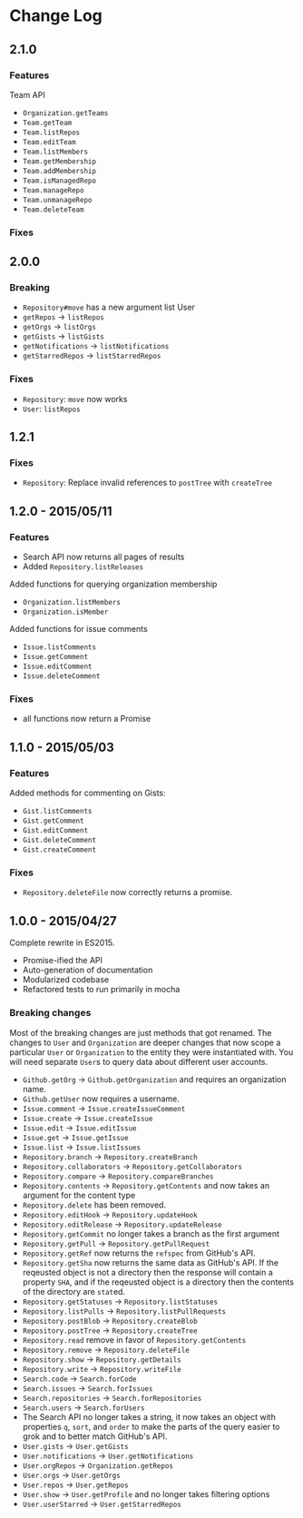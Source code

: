 # Change Log

## 2.1.0
### Features
Team API
* `Organization.getTeams`
* `Team.getTeam`
* `Team.listRepos`
* `Team.editTeam`
* `Team.listMembers`
* `Team.getMembership`
* `Team.addMembership`
* `Team.isManagedRepo`
* `Team.manageRepo`
* `Team.unmanageRepo`
* `Team.deleteTeam`

### Fixes

## 2.0.0
### Breaking
* `Repository#move` has a new argument list
User
* `getRepos` → `listRepos`
* `getOrgs` → `listOrgs`
* `getGists` → `listGists`
* `getNotifications` → `listNotifications`
* `getStarredRepos` → `listStarredRepos`

### Fixes
* `Repository`: `move` now works
* `User`: `listRepos`

## 1.2.1
### Fixes
* `Repository`: Replace invalid references to `postTree` with `createTree`

## 1.2.0 - 2015/05/11
### Features
* Search API now returns all pages of results
* Added `Repository.listReleases`

Added functions for querying organization membership
* `Organization.listMembers`
* `Organization.isMember`

Added functions for issue comments
* `Issue.listComments`
* `Issue.getComment`
* `Issue.editComment`
* `Issue.deleteComment`

### Fixes
* all functions now return a Promise

## 1.1.0 - 2015/05/03
### Features
Added methods for commenting on Gists:
* `Gist.listComments`
* `Gist.getComment`
* `Gist.editComment`
* `Gist.deleteComment`
* `Gist.createComment`

### Fixes
* `Repository.deleteFile` now correctly returns a promise.

## 1.0.0 - 2015/04/27
Complete rewrite in ES2015.

* Promise-ified the API
* Auto-generation of documentation
* Modularized codebase
* Refactored tests to run primarily in mocha

### Breaking changes
Most of the breaking changes are just methods that got renamed. The changes to `User` and `Organization` are deeper
changes that now scope a particular `User` or `Organization` to the entity they were instantiated with. You will need
separate `User`s to query data about different user accounts.

* `Github.getOrg` → `Github.getOrganization` and requires an organization name.
* `Github.getUser` now requires a username.
* `Issue.comment` → `Issue.createIssueComment`
* `Issue.create` → `Issue.createIssue`
* `Issue.edit` → `Issue.editIssue`
* `Issue.get` → `Issue.getIssue`
* `Issue.list` → `Issue.listIssues`
* `Repository.branch` → `Repository.createBranch`
* `Repository.collaborators` → `Repository.getCollaborators`
* `Repository.compare` → `Repository.compareBranches`
* `Repository.contents` → `Repository.getContents` and now takes an argument for the content type
* `Repository.delete` has been removed.
* `Repository.editHook` → `Repository.updateHook`
* `Repository.editRelease` → `Repository.updateRelease`
* `Repository.getCommit` no longer takes a branch as the first argument
* `Repository.getPull` → `Repository.getPullRequest`
* `Repository.getRef` now returns the `refspec` from GitHub's API.
* `Repository.getSha` now returns the same data as GitHub's API. If the reqeusted object is not a directory then the
   response will contain a property `SHA`, and if the reqeusted object is a directory then the contents of the directory
   are `stat`ed.
* `Repository.getStatuses` → `Repository.listStatuses`
* `Repository.listPulls` → `Repository.listPullRequests`
* `Repository.postBlob` → `Repository.createBlob`
* `Repository.postTree` → `Repository.createTree`
* `Repository.read` remove in favor of `Repository.getContents`
* `Repository.remove` → `Repository.deleteFile`
* `Repository.show` → `Repository.getDetails`
* `Repository.write` → `Repository.writeFile`
* `Search.code` → `Search.forCode`
* `Search.issues` → `Search.forIssues`
* `Search.repositories` → `Search.forRepositories`
* `Search.users` → `Search.forUsers`
* The Search API no longer takes a string, it now takes an object with properties `q`, `sort`, and `order` to make the
   parts of the query easier to grok and to better match GitHub's API.
* `User.gists` → `User.getGists`
* `User.notifications` → `User.getNotifications`
* `User.orgRepos` → `Organization.getRepos`
* `User.orgs` → `User.getOrgs`
* `User.repos` → `User.getRepos`
* `User.show` → `User.getProfile` and no longer takes filtering options
* `User.userStarred` → `User.getStarredRepos`
